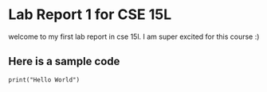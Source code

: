 Lab Report 1 for CSE 15L
=========
welcome to my first lab report in cse 15l.
I am super excited for this course :)

Here is a sample code
---------
`print("Hello World")` 
